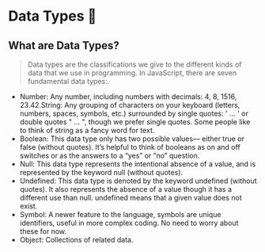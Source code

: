 # Data Types 🧠

## What are **Data Types**?

> Data types are the classifications we give to the different kinds of data that we use in programming. In JavaScript, there are seven fundamental data types:.
- Number: Any number, including numbers with decimals: 4, 8, 1516, 23.42.String: Any grouping of characters on your keyboard (letters, numbers, spaces, symbols, etc.) surrounded by single quotes: ' ... ' or double quotes " ... ", though we prefer single quotes. Some people like to think of string as a fancy word for text.
- Boolean: This data type only has two possible values— either true or false (without quotes). It’s helpful to think of booleans as on and off switches or as the answers to a “yes” or “no” question.
- Null: This data type represents the intentional absence of a value, and is represented by the keyword null (without quotes).
- Undefined: This data type is denoted by the keyword undefined (without quotes). It also represents the absence of a value though it has a different use than null. undefined means that a given value does not exist.
- Symbol: A newer feature to the language, symbols are unique identifiers, useful in more complex coding. No need to worry about these for now.
- Object: Collections of related data.

```js
```